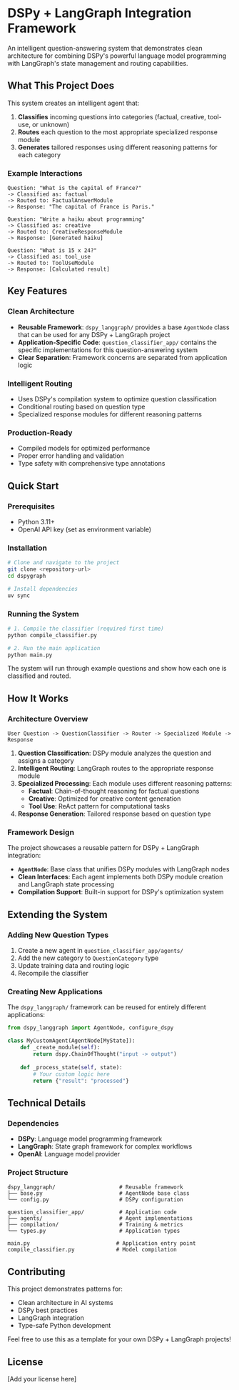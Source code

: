 # DSPy + LangGraph Integration Framework

An intelligent question-answering system that demonstrates clean architecture for combining DSPy's powerful language model programming with LangGraph's state management and routing capabilities.

## What This Project Does

This system creates an intelligent agent that:
1. **Classifies** incoming questions into categories (factual, creative, tool-use, or unknown)
2. **Routes** each question to the most appropriate specialized response module
3. **Generates** tailored responses using different reasoning patterns for each category

### Example Interactions

```
Question: "What is the capital of France?"
-> Classified as: factual
-> Routed to: FactualAnswerModule
-> Response: "The capital of France is Paris."

Question: "Write a haiku about programming"
-> Classified as: creative  
-> Routed to: CreativeResponseModule
-> Response: [Generated haiku]

Question: "What is 15 x 24?"
-> Classified as: tool_use
-> Routed to: ToolUseModule  
-> Response: [Calculated result]
```

## Key Features

### Clean Architecture
- **Reusable Framework**: `dspy_langgraph/` provides a base `AgentNode` class that can be used for any DSPy + LangGraph project
- **Application-Specific Code**: `question_classifier_app/` contains the specific implementations for this question-answering system
- **Clear Separation**: Framework concerns are separated from application logic

### Intelligent Routing
- Uses DSPy's compilation system to optimize question classification
- Conditional routing based on question type
- Specialized response modules for different reasoning patterns

### Production-Ready
- Compiled models for optimized performance
- Proper error handling and validation
- Type safety with comprehensive type annotations

## Quick Start

### Prerequisites
- Python 3.11+
- OpenAI API key (set as environment variable)

### Installation
```bash
# Clone and navigate to the project
git clone <repository-url>
cd dspygraph

# Install dependencies
uv sync
```

### Running the System
```bash
# 1. Compile the classifier (required first time)
python compile_classifier.py

# 2. Run the main application
python main.py
```

The system will run through example questions and show how each one is classified and routed.

## How It Works

### Architecture Overview

```
User Question -> QuestionClassifier -> Router -> Specialized Module -> Response
```

1. **Question Classification**: DSPy module analyzes the question and assigns a category
2. **Intelligent Routing**: LangGraph routes to the appropriate response module
3. **Specialized Processing**: Each module uses different reasoning patterns:
   - **Factual**: Chain-of-thought reasoning for factual questions
   - **Creative**: Optimized for creative content generation
   - **Tool Use**: ReAct pattern for computational tasks
4. **Response Generation**: Tailored response based on question type

### Framework Design

The project showcases a reusable pattern for DSPy + LangGraph integration:

- **`AgentNode`**: Base class that unifies DSPy modules with LangGraph nodes
- **Clean Interfaces**: Each agent implements both DSPy module creation and LangGraph state processing
- **Compilation Support**: Built-in support for DSPy's optimization system

## Extending the System

### Adding New Question Types
1. Create a new agent in `question_classifier_app/agents/`
2. Add the new category to `QuestionCategory` type
3. Update training data and routing logic
4. Recompile the classifier

### Creating New Applications
The `dspy_langgraph/` framework can be reused for entirely different applications:

```python
from dspy_langgraph import AgentNode, configure_dspy

class MyCustomAgent(AgentNode[MyState]):
    def _create_module(self):
        return dspy.ChainOfThought("input -> output")
    
    def _process_state(self, state):
        # Your custom logic here
        return {"result": "processed"}
```

## Technical Details

### Dependencies
- **DSPy**: Language model programming framework
- **LangGraph**: State graph framework for complex workflows
- **OpenAI**: Language model provider

### Project Structure
```
dspy_langgraph/                    # Reusable framework
├── base.py                        # AgentNode base class
└── config.py                      # DSPy configuration

question_classifier_app/           # Application code
├── agents/                        # Agent implementations
├── compilation/                   # Training & metrics
└── types.py                       # Application types

main.py                           # Application entry point
compile_classifier.py             # Model compilation
```

## Contributing

This project demonstrates patterns for:
- Clean architecture in AI systems
- DSPy best practices
- LangGraph integration
- Type-safe Python development

Feel free to use this as a template for your own DSPy + LangGraph projects!

## License

[Add your license here]